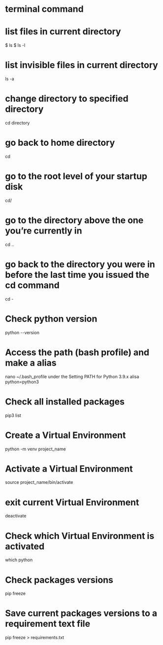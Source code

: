 # terminal command

# list files in current directory
$ ls
$ ls -l

# list invisible files in current directory
ls -a

# change directory to specified directory
cd directory

# go back to home directory
cd

# go to the root level of your startup disk
cd/

# go to the directory above the one you’re currently in
cd ..

# go back to the directory you were in before the last time you issued the cd command
cd -

# Check python version
python --version

# Access the path (bash profile) and make a alias
nano ~/.bash_profile
under the Setting PATH for Python 3.9.x
alisa python=python3

# Check all installed packages
pip3 list

# Create a Virtual Environment
python -m venv project_name

# Activate a Virtual Environment
source project_name/bin/activate

# exit current Virtual Environment
deactivate

# Check which Virtual Environment is activated
which python

# Check packages versions
pip freeze

# Save current packages versions to a requirement text file
pip freeze > requirements.txt














